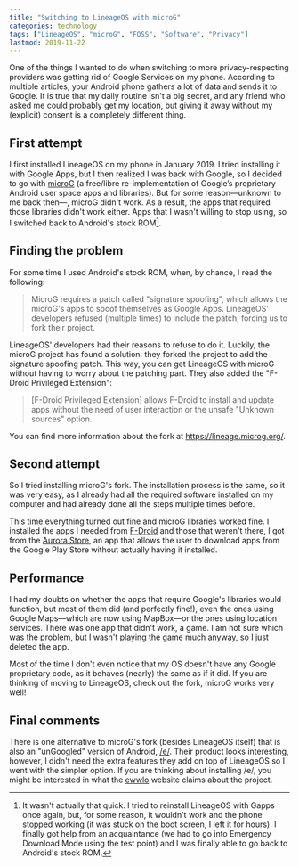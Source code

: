 ```yaml
---
title: "Switching to LineageOS with microG"
categories: technology
tags: ["LineageOS", "microG", "FOSS", "Software", "Privacy"]
lastmod: 2019-11-22
---
```

One of the things I wanted to do when switching to more privacy-respecting providers was getting rid of Google Services on my phone. According to multiple articles, your Android phone gathers a lot of data and sends it to Google. It is true that my daily routine isn't a big secret, and any friend who asked me could probably get my location, but giving it away without my (explicit) consent is a completely different thing.

## First attempt

I first installed LineageOS on my phone in January 2019. I tried installing it with Google Apps, but I then realized I was back with Google, so I decided to go with [microG](https://microg.org/) (a free/libre re-implementation of Google’s proprietary Android user space apps and libraries). But for some reason—unknown to me back then—, microG didn't work. As a result, the apps that required those libraries didn't work either. Apps that I wasn't willing to stop using, so I switched back to Android's stock ROM[^note].

[^note]: It wasn't actually that quick. I tried to reinstall LineageOS with Gapps once again, but, for some reason, it wouldn't work and the phone stopped working (it was stuck on the boot screen, I left it for hours). I finally got help from an acquaintance (we had to go into Emergency Download Mode using the test point) and I was finally able to go back to Android's stock ROM.

## Finding the problem

For some time I used Android's stock ROM, when, by chance, I read the following:

> MicroG requires a patch called "signature spoofing", which allows the microG's apps to spoof themselves as Google Apps. LineageOS' developers refused (multiple times) to include the patch, forcing us to fork their project.

LineageOS' developers had their reasons to refuse to do it. Luckily, the microG project has found a solution: they forked the project to add the signature spoofing patch. This way, you can get LineageOS with microG without having to worry about the patching part. They also added the "F-Droid Privileged Extension":

> [F-Droid Privileged Extension] allows F-Droid to install and update apps without the need of user interaction or the unsafe "Unknown sources" option.

You can find more information about the fork at <https://lineage.microg.org/>.

## Second attempt

So I tried installing microG's fork. The installation process is the same, so it was very easy, as I already had all the required software installed on my computer and had already done all the steps multiple times before.

This time everything turned out fine and microG libraries worked fine. I installed the apps I needed from [F-Droid](https://f-droid.org/) and those that weren't there, I got from the [Aurora Store](https://auroraoss.com/), an app that allows the user to download apps from the Google Play Store without actually having it installed.

## Performance

I had my doubts on whether the apps that require Google's libraries would function, but most of them did (and perfectly fine!), even the ones using Google Maps—which are now using MapBox—or the ones using location services. There was one app that didn't work, a game. I am not sure which was the problem, but I wasn't playing the game much anyway, so I just deleted the app.

Most of the time I don't even notice that my OS doesn't have any Google proprietary code, as it behaves (nearly) the same as if it did. If you are thinking of moving to LineageOS, check out the fork, microG works very well!

## Final comments

There is one alternative to microG's fork (besides LineageOS itself) that is also an "unGoogled" version of Android, [/e/](https://e.foundation/). Their product looks interesting, however, I didn't need the extra features they add on top of LineageOS so I went with the simpler option. If you are thinking about installing /e/, you might be interested in what the [ewwlo](https://ewwlo.xyz/) website claims about the project.
